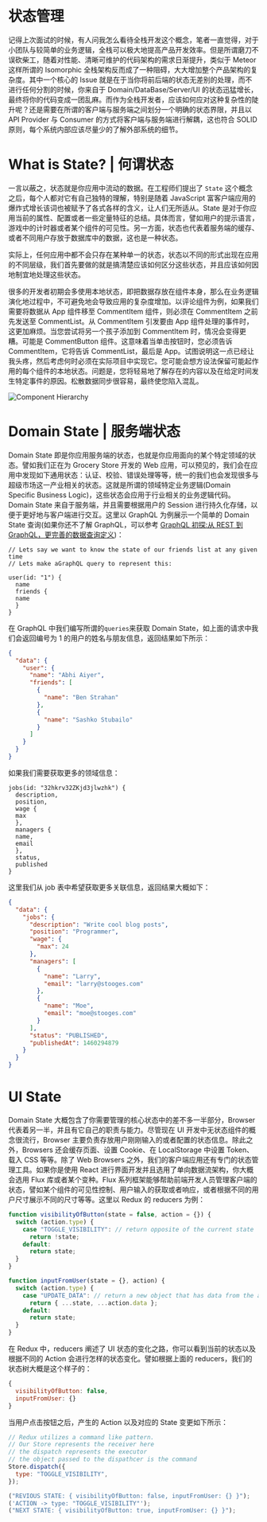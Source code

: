 # 状态管理

记得上次面试的时候，有人问我怎么看待全栈开发这个概念，笔者一直觉得，对于小团队与较简单的业务逻辑，全栈可以极大地提高产品开发效率。但是所谓磨刀不误砍柴工，随着对性能、清晰可维护的代码架构的需求日渐提升，类似于 Meteor 这样所谓的 Isomorphic 全栈架构反而成了一种阻碍，大大增加整个产品架构的复杂度。其中一个核心的 Issue 就是在于当你将前后端的状态无差别的处理，而不进行任何分割的时候，你来自于 Domain/DataBase/Server/UI 的状态迅猛增长，最终将你的代码变成一团乱麻。而作为全栈开发者，应该如何应对这种复杂性的陡升呢？还是需要在所谓的客户端与服务端之间划分一个明确的状态界限，并且以 API Provider 与 Consumer 的方式将客户端与服务端进行解耦，这也符合 SOLID 原则，每个系统内部应该尽量少的了解外部系统的细节。

# What is State? | 何谓状态

一言以蔽之，状态就是你应用中流动的数据。在工程师们提出了 `State` 这个概念之后，每个人都对它有自己独特的理解，特别是随着 JavaScript 富客户端应用的爆炸式增长该词也被赋予了各式各样的含义，让人们无所适从。State 是对于你应用当前的属性、配置或者一些定量特征的总结。具体而言，譬如用户的提示语言，游戏中的计时器或者某个组件的可见性。另一方面，状态也代表着服务端的缓存、或者不同用户存放于数据库中的数据，这也是一种状态。

实际上，任何应用中都不会只存在某种单一的状态，状态以不同的形式出现在应用的不同层级，我们首先要做的就是搞清楚应该如何区分这些状态，并且应该如何因地制宜地处理这些状态。

很多的开发者初期会多使用本地状态，即把数据存放在组件本身，那么在业务逻辑演化地过程中，不可避免地会导致应用的复杂度增加。以评论组件为例，如果我们需要将数据从 App 组件移至 CommentItem 组件，则必须在 CommentItem 之前先发送至 CommentList。从 CommentItem 引发要由 App 组件处理的事件时，这更加麻烦。当您尝试将另一个孩子添加到 CommentItem 时，情况会变得更糟。可能是 CommentButton 组件。这意味着当单击按钮时，您必须告诉 CommentItem，它将告诉 CommentList，最后是 App。试图说明这一点已经让我头疼，然后考虑何时必须在实际项目中实现它。您可能会想方设法保留可能起作用的每个组件的本地状态。问题是，您将轻易地了解存在的内容以及在给定时间发生特定事件的原因。松散数据同步很容易，最终使您陷入混乱。

![Component Hierarchy](https://cdn.scotch.io/10/1hbdfyVuQqKWpDYEMXi2_Screen%20Shot%202017-05-08%20at%205.28.21%20PM.png)

# Domain State | 服务端状态

Domain State 即是你应用服务端的状态，也就是你应用面向的某个特定领域的状态。譬如我们正在为 Grocery Store 开发的 Web 应用，可以预见的，我们会在应用中发现如下通用状态：认证、校验、错误处理等等，统一的我们也会发现很多与超级市场这一产业相关的状态。这就是所谓的领域特定业务逻辑(Domain Specific Business Logic)，这些状态会应用于行业相关的业务逻辑代码。Domain State 来自于服务端，并且需要根据用户的 Session 进行持久化存储，以便于更好地与客户端进行交互。这里以 GraphQL 为例展示一个简单的 Domain State 查询(如果你还不了解 GraphQL，可以参考 [GraphQL 初探:从 REST 到 GraphQL，更完善的数据查询定义](https://segmentfault.com/a/1190000005766732))：

```gql
// Lets say we want to know the state of our friends list at any given time
// Lets make aGraphQL query to represent this:

user(id: "1") {
  name
  friends {
  name
  }
}
```

在 GraphQL 中我们编写所谓的`queries`来获取 Domain State，如上面的请求中我们会返回编号为 1 的用户的姓名与朋友信息，返回结果如下所示：

```json
{
  "data": {
    "user": {
      "name": "Abhi Aiyer",
      "friends": [
        {
          "name": "Ben Strahan"
        },
        {
          "name": "Sashko Stubailo"
        }
      ]
    }
  }
}
```

如果我们需要获取更多的领域信息：

```gql
jobs(id: "32hkrv32ZKjd3jlwzhk") {
  description,
  position,
  wage {
  max
  },
  managers {
  name,
  email
  },
  status,
  published
}
```

这里我们从 job 表中希望获取更多关联信息，返回结果大概如下：

```json
{
  "data": {
    "jobs": {
      "description": "Write cool blog posts",
      "position": "Programmer",
      "wage": {
        "max": 24
      },
      "managers": [
        {
          "name": "Larry",
          "email": "larry@stooges.com"
        },
        {
          "name": "Moe",
          "email": "moe@stooges.com"
        }
      ],
      "status": "PUBLISHED",
      "publishedAt": 1460294879
    }
  }
}
```

# UI State

Domain State 大概包含了你需要管理的核心状态中的差不多一半部分，Browser 代表着另一半，并且有它自己的职责与能力。尽管现在 UI 开发中无状态组件的概念很流行，Browser 主要负责存放用户刚刚输入的或者配置的状态信息。除此之外，Browsers 还会缓存页面、设置 Cookie、在 LocalStorage 中设置 Token、载入 CSS 等等。除了 Web Browsers 之外，我们的客户端应用还有专门的状态管理工具。如果你是使用 React 进行界面开发并且选用了单向数据流架构，你大概会选用 Flux 库或者某个变种。Flux 系列框架能够帮助前端开发人员管理客户端的状态，譬如某个组件的可见性控制、用户输入的获取或者响应，或者根据不同的用户尺寸展示不同的尺寸等等。这里以 Redux 的 reducers 为例：

```js
function visibilityOfButton(state = false, action = {}) {
  switch (action.type) {
    case "TOGGLE_VISIBILITY": // return opposite of the current state
      return !state;
    default:
      return state;
  }
}

function inputFromUser(state = {}, action) {
  switch (action.type) {
    case "UPDATE_DATA": // return a new object that has data from the action
      return { ...state, ...action.data };
    default:
      return state;
  }
}
```

在 Redux 中，reducers 阐述了 UI 状态的变化之路，你可以看到当前的状态以及根据不同的 Action 会进行怎样的状态变化。譬如根据上面的 reducers，我们的状态树大概是这个样子的：

```js
{
  visibilityOfButton: false,
  inputFromUser: {}
}
```

当用户点击按钮之后，产生的 Action 以及对应的 State 变更如下所示：

```js
// Redux utilizes a command like pattern.
// Our Store represents the receiver here
// the dispatch represents the executor
// the object passed to the dispathcer is the command
Store.dispatch({
  type: "TOGGLE_VISIBILITY",
});

("REVIOUS STATE: { visibilityOfButton: false, inputFromUser: {} }");
('ACTION -> type: "TOGGLE_VISIBILITY"');
("NEXT STATE: { visibilityOfButton: true, inputFromUser: {} }");
```
